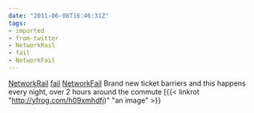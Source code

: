 ```yaml
---
date: "2011-06-08T16:46:31Z"
tags:
- imported
- from-twitter
- NetworkRail
- fail
- NetworkFail
---
```

[NetworkRail](/tags/networkrail) [fail](/tags/fail) [NetworkFail](/tags/networkfail) Brand new ticket barriers and this happens every night, over 2 hours around the commute  [{{< linkrot "http://yfrog.com/h09xmhdfj)" "an image" >}}
